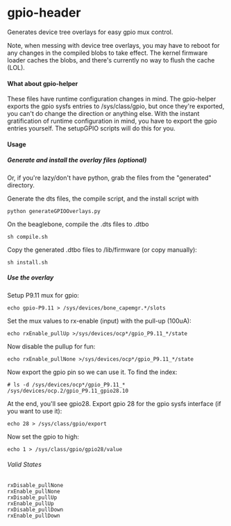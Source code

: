 gpio-header
==========

Generates device tree overlays for easy gpio mux control.

Note, when messing with device tree overlays, you may have to reboot for any changes in the compiled blobs to take effect. The kernel firmware loader caches the blobs, and there's currently no way to flush the cache (LOL).

#### What about gpio-helper

These files have runtime configuration changes in mind. The gpio-helper exports the gpio sysfs entries to /sys/class/gpio, but once they're exported, you can't do change the direction or anything else. With the instant gratification of runtime configuration in mind, you have to export the gpio entries yourself. The setupGPIO scripts will do this for you.

#### Usage

##### Generate and install the overlay files (optional)

Or, if you're lazy/don't have python, grab the files from the "generated" directory.

Generate the dts files, the compile script, and the install script with

    python generateGPIOOverlays.py
    
On the beaglebone, compile the .dts files to .dtbo

    sh compile.sh
    
Copy the generated .dtbo files to /lib/firmware (or copy manually):

    sh install.sh
    
##### Use the overlay

Setup P9.11 mux for gpio:

    echo gpio-P9.11 > /sys/devices/bone_capemgr.*/slots
    
Set the mux values to rx-enable (input) with the pull-up (100uA):

    echo rxEnable_pullUp >/sys/devices/ocp*/gpio_P9.11_*/state
    
Now disable the pullup for fun:

    echo rxEnable_pullNone >/sys/devices/ocp*/gpio_P9.11_*/state
    
Now export the gpio pin so we can use it. To find the index:

    # ls -d /sys/devices/ocp*/gpio_P9.11_*
    /sys/devices/ocp.2/gpio_P9.11_gpio28.10
    
At the end, you'll see gpio28. Export gpio 28 for the gpio sysfs interface (if you want to use it):

    echo 28 > /sys/class/gpio/export

Now set the gpio to high:

    echo 1 > /sys/class/gpio/gpio28/value

    
###### Valid States

    rxDisable_pullNone
    rxEnable_pullNone
    rxDisable_pullUp
    rxEnable_pullUp
    rxDisable_pullDown
    rxEnable_pullDown
